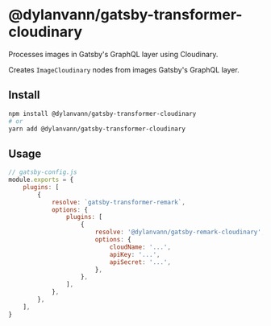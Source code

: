 # @dylanvann/gatsby-transformer-cloudinary

Processes images in Gatsby's GraphQL layer using Cloudinary.

Creates `ImageCloudinary` nodes from images Gatsby's GraphQL layer.

## Install

```bash
npm install @dylanvann/gatsby-transformer-cloudinary
# or
yarn add @dylanvann/gatsby-transformer-cloudinary
```

## Usage

```js
// gatsby-config.js
module.exports = {
    plugins: [
        {
            resolve: `gatsby-transformer-remark`,
            options: {
                plugins: [
                    {
                        resolve: '@dylanvann/gatsby-remark-cloudinary',
                        options: {
                            cloudName: '...',
                            apiKey: '...',
                            apiSecret: '...',
                        },
                    },
                ],
            },
        },
    ],
}
```